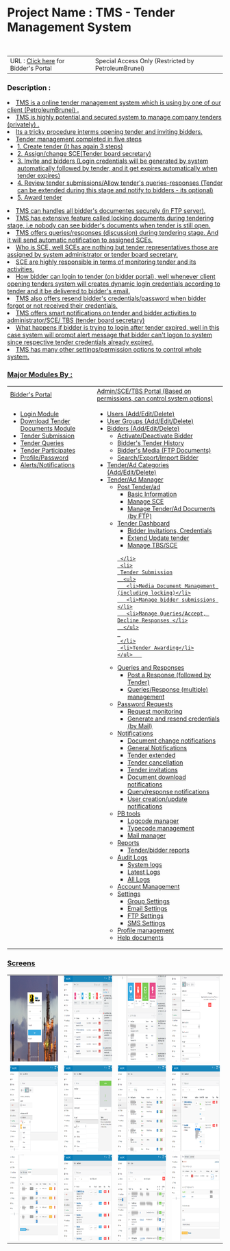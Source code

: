 <h1>Project Name : TMS - Tender Management System</h1><br>
<table class="table table-striped">
<tr>
<td>
URL : <a href="http://www.petroleumbrunei.com.bn/etenderuserguide.pdf">Click here</a> for  Bidder's Portal 
</td>

<td>
   Special Access Only (Restricted by PetroleumBrunei)
</td>
</tr>
</table>

<h3>Description :</h3>
<u>
<li>TMS is a online tender management system which is using by one of our client (PetroleumBrunei) . </li>

<li>TMS is highly potential and secured system to manage company tenders (privately) .</li>
<li>Its a tricky procedure interms opening tender and inviting bidders.</li>
<li>Tender management completed in five steps 
   <ul>
   <li>1. Create tender (it has again 3 steps)</li>
   <li>2. Assign/change SCE(Tender board secretary)</li>
   <li>3. Invite and bidders (Login credentials will be generated by system automatically followed by tender, and it get expires automatically when tender expires)</li>
   <li>4. Review tender submissions/Allow tender's queries-responses (Tender can be extended during this stage and notify to bidders - its optional)</li>
   <li>5. Award tender</li>
   </ul>
</li>
<li>TMS can handles all bidder's documentes securely (in FTP server).</li>
<li>TMS has extensive feature called locking documents during tendering stage, i.e nobody can see bidder's documents when tender is still open.</li>
<li>TMS offers queries/responses (discussion) during tendering stage. And it will send automatic notification to assigned SCEs.</li>
<li>Who is SCE, well SCEs are nothing but tender representatives those are assigned by system administrator or tender board secretary.</li>
<li>SCE are highly responsible in terms of monitoring tender and its activities.</li>
<li>How bidder can login to tender (on bidder portal), 
well whenever client opening tenders system will creates dynamic login credentials according to tender and it be delivered to bidder's email.</li>
<li>TMS also offers resend bidder's credentials/password when bidder forgot or not received their credentials.</li>
<li>TMS offers smart notifications on tender and bidder activities to administrator/SCE/ TBS (tender board secretary)</li>
<li>What happens if bidder is trying to login after tender expired, well in this case system will prompt alert message that bidder can't logon to system since respective tender credentials already expired. </li>

<li>
TMS has many other settings/permission options to control whole system.
</li>
</ul>

<h3>Major Modules By : </h3>
<table class="table table-striped" width="100%">
<tr>
 <td>Bidder's Portal</td>
 <td>Admin/SCE/TBS Portal (Based on permissions, can control system options)</td>
</tr>

<tr>
<td style="vertical-align:top">
 
<ul>
 <li>Login Module</li>
 <li>Download Tender Documents Module</li>
 <li>Tender Submission</li>
 <li>Tender Queries</li>
 <li>Tender Participates</li>
 <li>Profile/Password </li>
 <li>Alerts/Notifications</li>
</ul>
</td>
 
<td>
<ul>
 <li>Users (Add/Edit/Delete)</li>
 <li>User Groups (Add/Edit/Delete)</li>
 <li>
   Bidders (Add/Edit/Delete)
    <ul>
	 <li>Activate/Deactivate Bidder</li>
	 <li>Bidder's Tender History </li>
	 <li>Bidder's Media (FTP Documents)</li>
	 <li>Search/Export/Import Bidder</li>
	</ul>   
 </li>
 
 <li>Tender/Ad Categories (Add/Edit/Delete)</li>
 <li>
   Tender/Ad Manager
    <ul>
	 <li>
	   Post Tender/ad 
	   <ul>
	   <li>Basic Information</li>
	   <li>Manage SCE</li>
	   <li>Manage Tender/Ad Documents (by FTP)</li>
	   </ul>
	 </li>
	 <li>
	  Tender Dashboard
	  <ul>
	   <li>Bidder Invitations, Credentials</li>
	   <li>Extend Update tender</li>
	   <li>Manage TBS/SCE</li>
	  </ul>
	 
	 </li>
	 <li>
	 Tender Submission
	  <ul>
	   <li>Media Document Management (including locking)</li>
	   <li>Manage bidder submissions </li>
	   <li>Manage Queries/Accept, Decline Responses </li>
	  </ul>
	 
	 </li>
	 <li>Tender Awarding</li>
	</ul>   
 </li>
 
 <li>
   Queries and Responses
   <ul>
   <li>Post a Response (followed by Tender)</li>
   <li>Queries/Response (multiple) management</li>
   </ul>
 </li>
 <li>
  Password Requests 
  <ul>
   <li>Request monitoring</li>
   <li>Generate and resend credentials (by Mail)</li>
   </ul>
 </li>
 <li>
  Notifications
   <ul>
   <li>Document change notifications</li>
   <li>General Notifications</li>
   <li>Tender extended </li>
   <li>Tender cancellation </li>
   <li>Tender invitations </li>
   <li>Document download notifications </li>
   <li>Query/response notifications </li>
   <li>User creation/update notifications </li>
   </ul>
 </li>
 <li>
   PB tools
   <ul>
   <li>Logcode manager</li>
   <li>Typecode management</li>
   <li>Mail manager</li>
   </ul>
 </li>
 
 <li>
    Reports
   <ul>
   <li>Tender/bidder reports </li>
   </ul>
 </li>
 
 
 <li>
   Audit Logs
   <ul>
   <li>System logs </li>
   <li>Latest Logs</li>
   <li>All Logs</li>
   </ul>
 </li>
  
 <li>Account Management</li>
  
 <li>
   Settings
   <ul>
   <li>Group Settings</li>
   <li>Email Settings</li>
   <li>FTP Settings</li>
   <li>SMS Settings</li>
   </ul>
 </li>
 <li>Profile management</li>
 <li>Help documents</li>
</ul>
</td>
</tr>
</table>
 
<h3>Screens</h3>
 <table>
 <tr>
 <td>
 <img src="images/login.png" alt="login" width="200" height="200"/>
 </td>
 <td>
 <img src="images/dashboard-1.png" alt="dashboard-1" width="200" height="200"/>
 </td>
  <td>
 <img src="images/dashboard-2.png" alt="dashboard-2" width="200" height="200"/>
 </td>
 <td>
 <img src="images/add_tender.png" alt="add tender" width="200" height="200"/>
 </td>
 </tr>

  <tr>
 <td>
 <img src="images/add_tender-2.png" alt="add tender" width="200" height="200"/>
 </td>
 <td>
 <img src="images/add_bidder.png" alt="add bidder" width="200" height="200"/>
 </td>
  <td>
 <img src="images/bidders.png" alt="bidders" width="200" height="200"/>
 </td>
 <td>
 <img src="images/tender_dashboard.png" alt="tender dashboard" width="200" height="200"/>
 </td>
 </tr>
 
  <tr>
 <td>
 <img src="images/tender_details.png" alt="tender details" width="200" height="200"/>
 </td>
 <td>
 <img src="images/tender_submission.png" alt="tender submission" width="200" height="200"/>
 </td>
  <td>
 <img src="images/tender_queries.png" alt="tender queries" width="200" height="200"/>
 </td>
 <td>
 <img src="images/submission_details.png" alt="submission details" width="200" height="200"/>
 </td>
 </tr>
 
 </table>
